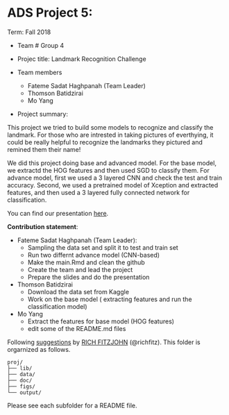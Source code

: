 # ADS Project 5: 

Term: Fall 2018

+ Team # Group 4
+ Projec title: Landmark Recognition Challenge

+ Team members
	+ Fateme Sadat Haghpanah (Team Leader)
	+ Thomson Batidzirai
	+ Mo Yang
	
+ Project summary: 

This project we tried to build some models to recognize and classify the landmark. For those who are intrested in taking pictures of everthying, it could be really helpful to recognize the landmarks they pictured and remined them their name!

We did this project doing base and advanced model. For the base model, we extractd the HOG features and then used SGD to classify them. 
For advance model, first we used a 3 layered CNN and check the test and train accuracy. Second, we used a pretrained model of Xception and extracted features, and then used a 3 layered fully connected network for classification.

You can find our presentation [here](doc/project5_group04.pdf).
	
**Contribution statement**:
+ Fateme Sadat Haghpanah (Team Leader):
	- Sampling the data set and split it to test and train set
	- Run two differnt advance model (CNN-based) 
	- Make the main.Rmd and clean the github
	- Create the team and lead the project
	- Prepare the slides and do the presentation
+ Thomson Batidzirai
	- Download the data set from Kaggle 
	- Work on the base model ( extracting features and run the classification model)
+ Mo Yang
	- Extract the features for base model (HOG features)
	- edit some of the README.md files

Following [suggestions](http://nicercode.github.io/blog/2013-04-05-projects/) by [RICH FITZJOHN](http://nicercode.github.io/about/#Team) (@richfitz). This folder is orgarnized as follows.

```
proj/
├── lib/
├── data/
├── doc/
├── figs/
└── output/
```

Please see each subfolder for a README file.
